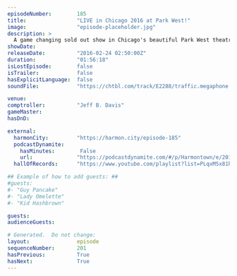 ```yaml
---
episodeNumber:        185
title:                "LIVE in Chicago 2016 at Park West!"
image:                "episode-placeholder.jpg"
description: >
  A game changing sold out show in Chicago's beautiful Park West theatre! Music by Babes. Watch the video at harmontown.com/live, become a member!
showDate:             
releaseDate:          "2016-02-24 02:50:00Z"
duration:             "01:56:18"
isLostEpisode:        false
isTrailer:            false
hasExplicitLanguage:  false
soundFile:            "https://chtbl.com/track/E2288/traffic.megaphone.fm/STA8739285076.mp3?updated=1560540027"

venue:                
comptroller:          "Jeff B. Davis"
gameMaster:           
hasDnD:               

external:
  harmonCity:         "https://harmon.city/episode-185"
  podcastDynamite:
    hasMinutes:        False
    url:              "https://podcastdynamite.com/#/p/Harmontown/e/201/185"
  hallOfRecords:      "https://www.youtube.com/playlist?list=PLqxM5x81hNOZkKVnpY8iY0rcqt-jv8rVg"

## Example of how to add guests: ##
#guests:
#- "Guy Pancake"
#- "Lady Omelette"
#- "Kid Hashbrown"

guests:
audienceGuests:

# Generated.  Do not change:
layout:               episode
sequenceNumber:       201
hasPrevious:          True
hasNext:              True
---
```


<!-- The episode description will be rendered here -->
<!-- Add your content below here -->

